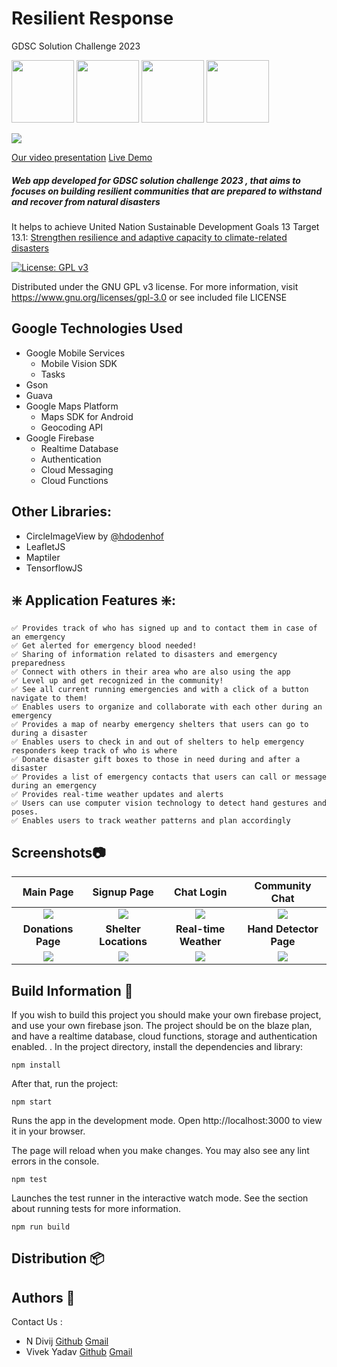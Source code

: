 # Resilient Response
GDSC Solution Challenge 2023

<img src="https://i.ibb.co/fvRxNz7/firebase.png" width="100"/> <img src="https://i.ibb.co/cDcmtvB/React-JS-logo.png" width="100"/>  <img src="https://i.ibb.co/wgcWYt2/tensorflow-ar21.png" width="100"> <img src="https://i.ibb.co/Php67Qp/leafletjs-ar21.png" width="100">

![](https://i.ibb.co/N6F9D8P/banner.png)

[Our video presentation](https://www.youtube.com/watch?v=LK_cRpyMtHs)   [Live Demo](https://gdsc-23.vercel.app/)


##### Web app developed for GDSC solution challenge 2023  , that aims to focuses on building resilient communities that are prepared to withstand and recover from natural disasters

It helps to achieve United Nation Sustainable Development Goals 13 Target 13.1: [Strengthen resilience and adaptive capacity to climate-related disasters]()


[![License: GPL v3](https://img.shields.io/badge/License-GPLv3-blue.svg)](https://www.gnu.org/licenses/gpl-3.0)

Distributed under the GNU GPL v3 license.
For more information, visit https://www.gnu.org/licenses/gpl-3.0 or see included file LICENSE

## Google Technologies Used
- Google Mobile Services
    - Mobile Vision SDK
    - Tasks
- Gson
- Guava
- Google Maps Platform
    - Maps SDK for Android
    - Geocoding API
- Google Firebase
    - Realtime Database
    - Authentication
    - Cloud Messaging
    - Cloud Functions

## Other Libraries:
- CircleImageView by [@hdodenhof](https://github.com/hdodenhof/CircleImageView)
- LeafletJS
- Maptiler
- TensorflowJS

## ❇️ Application Features ❇️:
    ✅ Provides track of who has signed up and to contact them in case of an emergency
    ✅ Get alerted for emergency blood needed!
    ✅ Sharing of information related to disasters and emergency preparedness
    ✅ Connect with others in their area who are also using the app
    ✅ Level up and get recognized in the community!
    ✅ See all current running emergencies and with a click of a button navigate to them!
    ✅ Enables users to organize and collaborate with each other during an emergency
    ✅ Provides a map of nearby emergency shelters that users can go to during a disaster
    ✅ Enables users to check in and out of shelters to help emergency responders keep track of who is where
    ✅ Donate disaster gift boxes to those in need during and after a disaster
    ✅ Provides a list of emergency contacts that users can call or message during an emergency
    ✅ Provides real-time weather updates and alerts
    ✅ Users can use computer vision technology to detect hand gestures and poses.
    ✅ Enables users to track weather patterns and plan accordingly
  
## Screenshots📷
|       **Main Page**                |              **Signup Page**       |        **Chat Login**                     |            **Community Chat**        |
|:----------------------------------:|:----------------------------------:|:----------------------------------:|:----------------------------------:|
|![](https://i.ibb.co/nDM7hbT/homePage.jpg)|![](https://i.ibb.co/wBQd9Bk/signup-Page.jpg)|![](https://i.ibb.co/0sLMw0d/chat-Login.jpg)|![](https://i.ibb.co/F59twH7/community-Chat.jpg)|
|         **Donations Page**      |         **Shelter Locations**       |           **Real-time Weather**     |           **Hand Detector Page**           |
|![](https://i.ibb.co/k44zgyX/donation-Page.jpg)|![](https://i.ibb.co/WzBV5sD/shelter-Address.jpg)|![](https://i.ibb.co/d60km3Z/real-Time-Weather.jpg)|![](https://i.ibb.co/5MBZ8DB/hand-Detector.jpg)|


## Build Information 🧰 
If you wish to build this project you should make your own firebase project, and use your own firebase json. The project should be on the blaze plan, and have a realtime database, cloud functions, storage and authentication enabled.
.
In the project directory, install the dependencies and library:

```npm install```

After that, run the project:

```npm start```

Runs the app in the development mode.
Open http://localhost:3000 to view it in your browser.

The page will reload when you make changes.
You may also see any lint errors in the console.

```npm test```

Launches the test runner in the interactive watch mode.
See the section about running tests for more information.

```npm run build```

## Distribution 📦


## Authors 📃
Contact Us :
- N Divij [Github](https://github.com/N-45div) [Gmail](ndivij2004@gmail.com)
- Vivek Yadav [Github](https://github.com/enpvivek) [Gmail](enpvivek@gmail.com)